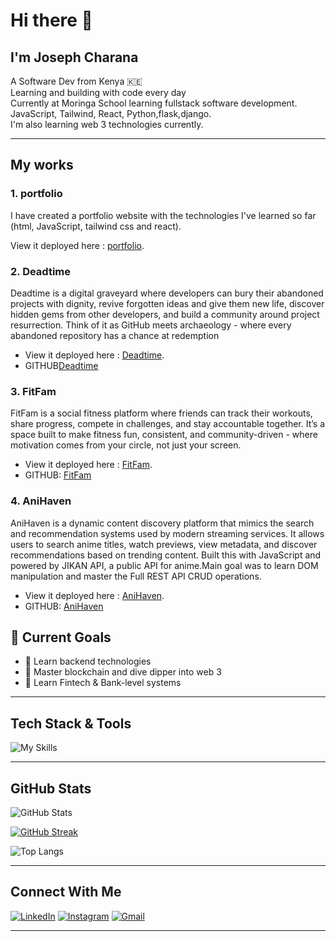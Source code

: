 # Hi there 👋
## I'm Joseph Charana

A  Software Dev from Kenya 🇰🇪  
Learning and building  with code every  day   
Currently at Moringa School learning fullstack software development.   
JavaScript, Tailwind, React, Python,flask,django.   
I'm also learning web 3 technologies currently.


---
## My works
### 1. portfolio

I have created a portfolio website with the technologies I've learned so far (html, JavaScript, tailwind css and react).

View it deployed here : [portfolio](https://portfolio-pi-seven-48.vercel.app/).

### 2. Deadtime
Deadtime is a digital graveyard where developers can bury their abandoned projects with dignity, revive forgotten ideas and give them new life, discover hidden gems from other developers, and build a community around project resurrection. Think of it as GitHub meets archaeology - where every abandoned repository has a chance at redemption 

- View it deployed here : [Deadtime](https://deadtime2.vercel.app/). 
- GITHUB[Deadtime](https://github.com/creeksonJoseph/Deadtime/)

### 3. FitFam
FitFam is a social fitness platform where friends can track their workouts, share progress, compete in challenges, and stay accountable together. It’s a space built to make fitness fun, consistent, and community-driven - where motivation comes from your circle, not just your screen. 

- View it deployed here : [FitFam](https://fit-fam-eight.vercel.app/). 
- GITHUB: [FitFam](https://github.com/ogzacky75/Group_fitness_app) 

### 4. AniHaven
AniHaven is a dynamic content discovery platform that mimics the search and recommendation systems used by modern streaming services. It allows users to search anime titles, watch previews, view metadata, and discover recommendations based on trending content. Built this with JavaScript and powered by JIKAN API, a public API for anime.Main goal was to learn DOM manipulation and master the Full REST API CRUD operations. 

- View it deployed here : [AniHaven](https://creeksonjoseph.github.io/AniHaven/). 
- GITHUB: [AniHaven](https://github.com/creeksonJoseph/AniHaven) 




## 🚀 Current Goals
- 🎯 Learn backend technologies
- 💼 Master blockchain and dive dipper into web 3
- 🏦 Learn Fintech & Bank-level systems
  

---

## Tech Stack & Tools
![My Skills](https://skillicons.dev/icons?i=js,html,css,tailwind,python,git,linux)

---

## GitHub Stats

![GitHub Stats](https://github-readme-stats.vercel.app/api?username=creeksonjoseph&show_icons=true&theme=tokyonight&hide_border=true&border_radius=12)

[![GitHub Streak](https://streak-stats.demolab.com?user=creeksonjoseph&theme=tokyonight&hide_border=true)](https://git.io/streak-stats)

![Top Langs](https://github-readme-stats.vercel.app/api/top-langs/?username=creeksonjoseph&layout=compact&theme=tokyonight&hide_border=true)

---



## Connect With Me
[![LinkedIn](https://img.shields.io/badge/LinkedIn-blue?style=for-the-badge&logo=linkedin&logoColor=white)](https://www.linkedin.com/in/joseph-charana-038328353/)
[![Instagram](https://img.shields.io/badge/Instagram-%23E4405F.svg?style=for-the-badge&logo=Instagram&logoColor=white)](https://www.instagram.com/creekson.joseph/)
[![Gmail](https://img.shields.io/badge/Email-red?style=for-the-badge&logo=gmail&logoColor=white)](mailto:charanajoseph@gmail.com)

---





<!--
**creeksonJoseph/creeksonjoseph** is a ✨ _special_ ✨ repository because its `README.md` (this file) appears on your GitHub profile.

Here are some ideas to get you started:

- 🔭 I’m currently working on ...
- 🌱 I’m currently learning ...
- 👯 I’m looking to collaborate on ...
- 🤔 I’m looking for help with ...
- 💬 Ask me about ...
- 📫 How to reach me: ...
- 😄 Pronouns: ...
- ⚡ Fun fact: ...
-->
